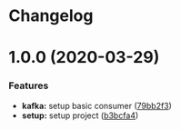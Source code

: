 # Changelog

# 1.0.0 (2020-03-29)


### Features

* **kafka:** setup basic consumer ([79bb2f3](https://github.com/Polygens/consumer/commit/79bb2f3e7ffff3a564b8276fab0b932557ae50c4))
* **setup:** setup project ([b3bcfa4](https://github.com/Polygens/consumer/commit/b3bcfa48353a06f86f7811f7def53b6e710a48c6))
